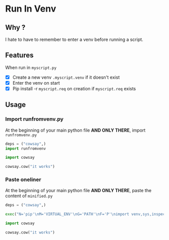 # Run In Venv

## Why ?

I hate to have to remember to enter a venv before running a script.

## Features

When run in `myscript.py`

- [x] Create a new venv `.myscript.venv` if it doesn't exist
- [x] Enter the venv on start
- [x] Pip install -r `myscript.req` on creation if `myscript.req` exists

## Usage

### Import runfromvenv.py

At the beginning of your main python file **AND ONLY THERE**, import `runfromvenv.py`

```py
deps = ("cowsay",)
import runfromvenv

import cowsay

cowsay.cow("it works")
```

### Paste oneliner

At the beginning of your main python file **AND ONLY THERE**, paste the content
of `minified.py`

```py
deps = ("cowsay",)

exec("N='pip'\nM='VIRTUAL_ENV'\nG='PATH'\nF='P'\nimport venv,sys,inspect as O\nfrom subprocess import check_call as P,getoutput as Q\nfrom os.path import realpath as C,dirname as R,join as D,basename as H,isdir,splitext as S\nfrom os import environ as A,execvp as T\nI=next(reversed(O.stack())).frame\nE=C(I.f_globals['__file__'])\nU=R(E)\nV=S(H(E))[0]\nB=D(U,'.'+V+'.venv')\nif M!=B:\n	if not isdir(B):A[F]=G;venv.create(B,with_pip=True)\n	J=D(B,'bin');K=C(sys.executable)\n	if K!=C(D(J,H(K))):A.update({M:B,G:J+':'+A[G]});T(E,sys.argv)\n	L=I.f_locals['deps'];[P([N,'install',*(B)])for B in(('--upgrade',N,'setuptools','wheel'),L)if F in A];[Q('pip install '+B)for B in L if F in A]")

import cowsay

cowsay.cow("it works")
```
